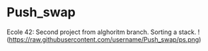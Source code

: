 # Push_swap
Ecole 42:
Second project from alghoritm branch. Sorting a stack.
!(https://raw.githubusercontent.com/username/Push_swap/ps.png)

